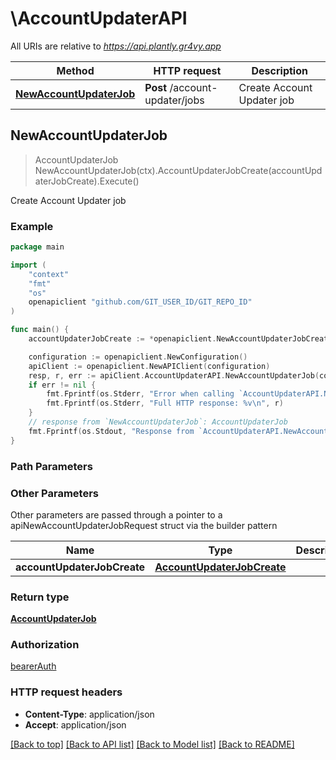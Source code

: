 # \AccountUpdaterAPI

All URIs are relative to *https://api.plantly.gr4vy.app*

Method | HTTP request | Description
------------- | ------------- | -------------
[**NewAccountUpdaterJob**](AccountUpdaterAPI.md#NewAccountUpdaterJob) | **Post** /account-updater/jobs | Create Account Updater job



## NewAccountUpdaterJob

> AccountUpdaterJob NewAccountUpdaterJob(ctx).AccountUpdaterJobCreate(accountUpdaterJobCreate).Execute()

Create Account Updater job



### Example

```go
package main

import (
	"context"
	"fmt"
	"os"
	openapiclient "github.com/GIT_USER_ID/GIT_REPO_ID"
)

func main() {
	accountUpdaterJobCreate := *openapiclient.NewAccountUpdaterJobCreate([]string{"PaymentMethodIds_example"}) // AccountUpdaterJobCreate |  (optional)

	configuration := openapiclient.NewConfiguration()
	apiClient := openapiclient.NewAPIClient(configuration)
	resp, r, err := apiClient.AccountUpdaterAPI.NewAccountUpdaterJob(context.Background()).AccountUpdaterJobCreate(accountUpdaterJobCreate).Execute()
	if err != nil {
		fmt.Fprintf(os.Stderr, "Error when calling `AccountUpdaterAPI.NewAccountUpdaterJob``: %v\n", err)
		fmt.Fprintf(os.Stderr, "Full HTTP response: %v\n", r)
	}
	// response from `NewAccountUpdaterJob`: AccountUpdaterJob
	fmt.Fprintf(os.Stdout, "Response from `AccountUpdaterAPI.NewAccountUpdaterJob`: %v\n", resp)
}
```

### Path Parameters



### Other Parameters

Other parameters are passed through a pointer to a apiNewAccountUpdaterJobRequest struct via the builder pattern


Name | Type | Description  | Notes
------------- | ------------- | ------------- | -------------
 **accountUpdaterJobCreate** | [**AccountUpdaterJobCreate**](AccountUpdaterJobCreate.md) |  | 

### Return type

[**AccountUpdaterJob**](AccountUpdaterJob.md)

### Authorization

[bearerAuth](../README.md#bearerAuth)

### HTTP request headers

- **Content-Type**: application/json
- **Accept**: application/json

[[Back to top]](#) [[Back to API list]](../README.md#documentation-for-api-endpoints)
[[Back to Model list]](../README.md#documentation-for-models)
[[Back to README]](../README.md)

